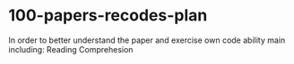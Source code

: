# 100-papers-recodes-plan
In order to better understand the paper and exercise own code ability
main including:
Reading Comprehesion